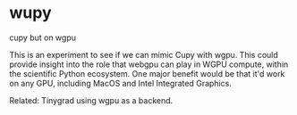 # wupy
cupy but on wgpu

This is an experiment to see if we can mimic Cupy with wgpu. This could provide
insight into the role that webgpu can play in WGPU compute, within the scientific Python ecosystem. One major benefit would be that it'd work on any GPU, including
MacOS and Intel Integrated Graphics.

Related: Tinygrad using wgpu as a backend.
